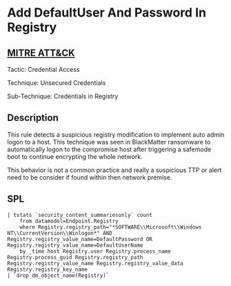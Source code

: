 # Add DefaultUser And Password In Registry

## [MITRE ATT&CK](https://attack.mitre.org/techniques/T1552/002/)
Tactic: Credential Access

Technique: Unsecured Credentials

Sub-Technique: Credentials in Registry

## Description
This rule detects a suspicious registry modification to implement auto admin logon to a host. This technique was seen in BlackMatter ransomware to automatically logon to the compromise host after triggering a safemode boot to continue encrypting the whole network. 

This behavior is not a common practice and really a suspicious TTP or alert need to be consider if found within then network premise.

## SPL
```spl
| tstats `security_content_summariesonly` count 
    from datamodel=Endpoint.Registry 
    where Registry.registry_path="*SOFTWARE\\Microsoft\\Windows NT\\CurrentVersion\\Winlogon*" AND Registry.registry_value_name=DefaultPassword OR Registry.registry_value_name=DefaultUserName 
    by _time host Registry.user Registry.process_name Registry.process_guid Registry.registry_path Registry.registry_value_name Registry.registry_value_data Registry.registry_key_name 
| `drop_dm_object_name(Registry)`
```